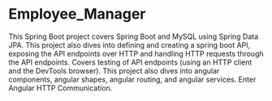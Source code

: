 # Employee_Manager
This Spring Boot project covers Spring Boot and MySQL using Spring Data JPA. This project also dives into defining and creating a spring boot API, exposing the API endpoints over HTTP and handling HTTP requests through the API endpoints. Covers testing of API endpoints (using an HTTP client and the DevTools browser).  This project also dives into angular components, angular shapes, angular routing, and angular services. Enter Angular HTTP Communication.
